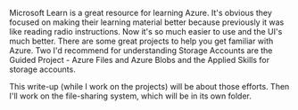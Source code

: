 Microsoft Learn is a great resource for learning Azure.  It's obvious they focused on making their learning material better because previously it was like reading radio instructions.  Now it's so much easier to use and the UI's much better. There are some great projects to help you get familiar with Azure.   Two I'd recommend for understanding Storage Accounts are the Guided Project - Azure Files and Azure Blobs and the Applied Skills for storage accounts.  

This write-up (while I work on the projects) will be about those efforts.  Then I'll work on the file-sharing system, which will be in its own folder.
